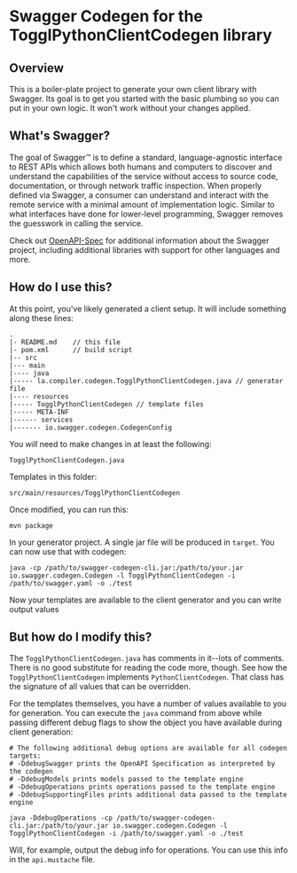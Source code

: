 # Swagger Codegen for the TogglPythonClientCodegen library

## Overview

This is a boiler-plate project to generate your own client library with Swagger. Its goal is
to get you started with the basic plumbing so you can put in your own logic. It won't work without
your changes applied.

## What's Swagger?

The goal of Swagger™ is to define a standard, language-agnostic interface to REST APIs which allows both humans and computers to discover and understand the capabilities of the service without access to source code, documentation, or through network traffic inspection. When properly defined via Swagger, a consumer can understand and interact with the remote service with a minimal amount of implementation logic. Similar to what interfaces have done for lower-level programming, Swagger removes the guesswork in calling the service.

Check out [OpenAPI-Spec](https://github.com/OAI/OpenAPI-Specification) for additional information about the Swagger project, including additional libraries with support for other languages and more.

## How do I use this?

At this point, you've likely generated a client setup. It will include something along these lines:

```
.
|- README.md    // this file
|- pom.xml      // build script
|-- src
|--- main
|---- java
|----- la.compiler.codegen.TogglPythonClientCodegen.java // generator file
|---- resources
|----- TogglPythonClientCodegen // template files
|----- META-INF
|------ services
|------- io.swagger.codegen.CodegenConfig
```

You _will_ need to make changes in at least the following:

`TogglPythonClientCodegen.java`

Templates in this folder:

`src/main/resources/TogglPythonClientCodegen`

Once modified, you can run this:

```
mvn package
```

In your generator project. A single jar file will be produced in `target`. You can now use that with codegen:

```
java -cp /path/to/swagger-codegen-cli.jar:/path/to/your.jar io.swagger.codegen.Codegen -l TogglPythonClientCodegen -i /path/to/swagger.yaml -o ./test
```

Now your templates are available to the client generator and you can write output values

## But how do I modify this?

The `TogglPythonClientCodegen.java` has comments in it--lots of comments. There is no good substitute
for reading the code more, though. See how the `TogglPythonClientCodegen` implements `PythonClientCodegen`.
That class has the signature of all values that can be overridden.

For the templates themselves, you have a number of values available to you for generation.
You can execute the `java` command from above while passing different debug flags to show
the object you have available during client generation:

```
# The following additional debug options are available for all codegen targets:
# -DdebugSwagger prints the OpenAPI Specification as interpreted by the codegen
# -DdebugModels prints models passed to the template engine
# -DdebugOperations prints operations passed to the template engine
# -DdebugSupportingFiles prints additional data passed to the template engine

java -DdebugOperations -cp /path/to/swagger-codegen-cli.jar:/path/to/your.jar io.swagger.codegen.Codegen -l TogglPythonClientCodegen -i /path/to/swagger.yaml -o ./test
```

Will, for example, output the debug info for operations. You can use this info
in the `api.mustache` file.
